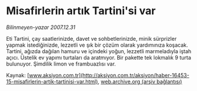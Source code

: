 # Misafirlerin artık Tartini'si var

*Bilinmeyen-yazar 2007.12.31*

<font class="agenda2NewsSpot">
 Eti Tartini, çay saatlerinizde, davet ve sohbetlerinizde, minik sürprizler yapmak istediğinizde, lezzetli ve şık bir çözüm olarak yardımınıza koşacak.
</font>
<font class="newsDetail">
 Tartini, ağızda dağılan hamuru ve içindeki yoğun, lezzetli marmeladıyla iştah açıcı. Üstelik ev yapımı turtaları da aratmıyor. Bir pakette tek lokmalık 9 turta bulunuyor. Şimdilik limon ve frambuazlısı var.
</font>

Kaynak: [www.aksiyon.com.tr](http://aksiyon.com.tr/aksiyon/haber-16453-15-misafirlerin-artik-tartinisi-var.html), [web.archive.org (arşiv bağlantısı)](http://web.archive.org/web/20101210220149/http://aksiyon.com.tr/aksiyon/haber-16453-15-misafirlerin-artik-tartinisi-var.html)
